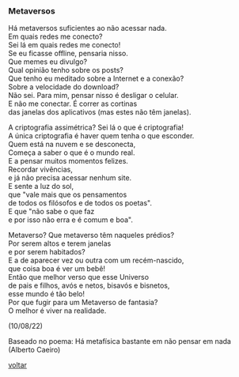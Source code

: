 ### Metaversos

Há metaversos suficientes ao não acessar nada.  
Em quais redes me conecto?  
Sei lá em quais redes me conecto!  
Se eu ficasse offline, pensaria nisso.  
Que memes eu divulgo?  
Qual opinião tenho sobre os posts?  
Que tenho eu meditado sobre a Internet e a conexão?  
Sobre a velocidade do download?  
Não sei. Para mim, pensar nisso é desligar o celular.  
E não me conectar. É correr as cortinas  
das janelas dos aplicativos (mas estes não têm janelas).

A criptografia assimétrica? Sei lá o que é criptografia!  
A única criptografia é haver quem tenha o que esconder.  
Quem está na nuvem e se desconecta,  
Começa a saber o que é o mundo real.  
E a pensar muitos momentos felizes.  
Recordar vivências,  
e já não precisa acessar nenhum site.  
E sente a luz do sol,  
que "vale mais que os pensamentos  
de todos os filósofos e de todos os poetas".  
E que "não sabe o que faz  
e por isso não erra e é comum e boa".

Metaverso? Que metaverso têm naqueles prédios?  
Por serem altos e terem janelas  
e por serem habitados?  
E a de aparecer vez ou outra com um recém-nascido,  
que coisa boa é ver um bebê!  
Então que melhor verso que esse Universo  
de pais e filhos, avós e netos, bisavós e bisnetos,  
esse mundo é tão belo!  
Por que fugir para um Metaverso de fantasia?  
O melhor é viver na realidade.

(10/08/22)

Baseado no poema: Há metafísica bastante em não pensar em nada (Alberto Caeiro)

[voltar](./)